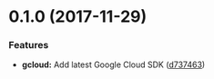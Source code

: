 <a name="0.1.0"></a>
# 0.1.0 (2017-11-29)


### Features

* **gcloud:** Add latest Google Cloud SDK ([d737463](https://gitlab.com/youdowell/docker-gcloud-dind/commit/d737463))




